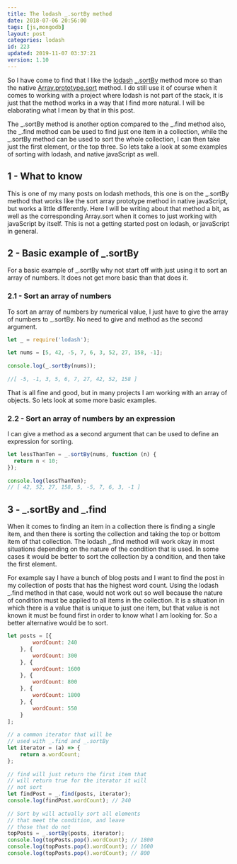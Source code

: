 ```yaml
---
title: The lodash _.sortBy method
date: 2018-07-06 20:56:00
tags: [js,mongodb]
layout: post
categories: lodash
id: 223
updated: 2019-11-07 03:37:21
version: 1.10
---
```


So I have come to find that I like the [lodash](https://lodash.com/) [\_.sortBy](https://lodash.com/docs/4.17.10#sortBy) method more so than the native [Array.prototype.sort](https://developer.mozilla.org/en-US/docs/Web/JavaScript/Reference/Global_Objects/Array/sort) method. I do still use it of course when it comes to working with a project where lodash is not part of the stack, it is just that the method works in a way that I find more natural. I will be elaborating what I mean by that in this post. 

The \_.sortBy method is another option compared to the \_.find method also, the \_.find method can be used to find just one item in a collection, while the \_.sortBy method can be used to sort the whole collection, I can then take just the first element, or the top three. So lets take a look at some examples of sorting with lodash, and native javaScript as well.

<!-- more -->

## 1 - What to know

This is one of my many posts on lodash methods, this one is on the \_.sortBy method that works like the sort array prototype method in native javaScript, but works a little differently. Here I will be writing about that method a bit, as well as the corresponding Array.sort when it comes to just working with javaScript by itself. This is not a getting started post on lodash, or javaScript in general.

## 2 - Basic example of \_.sortBy

For a basic example of \_.sortBy why not start off with just using it to sort an array of numbers. It does not get more basic than that does it.

### 2.1 - Sort an array of numbers

To sort an array of numbers by numerical value, I just have to give the array of numbers to \_.sortBy. No need to give and method as the second argument.

```js
let _ = require('lodash');
 
let nums = [5, 42, -5, 7, 6, 3, 52, 27, 158, -1];
 
console.log(_.sortBy(nums));
 
//[ -5, -1, 3, 5, 6, 7, 27, 42, 52, 158 ]
```

That is all fine and good, but in many projects I am working with an array of objects. So lets look at some more basic examples.

### 2.2 - Sort an array of numbers by an expression

I can give a method as a second argument that can be used to define an expression for sorting.

```js
let lessThanTen = _.sortBy(nums, function (n) {
  return n < 10;
});
 
console.log(lessThanTen);
// [ 42, 52, 27, 158, 5, -5, 7, 6, 3, -1 ]
```

## 3 - \_.sortBy and \_.find

When it comes to finding an item in a collection there is finding a single item, and then there is sorting the collection and taking the top or bottom item of that collection. The lodash \_.find method will work okay in most situations depending on the nature of the condition that is used. In some cases it would be better to sort the collection by a condition, and then take the first element.

For example say I have a bunch of blog posts and I want to find the post in my collection of posts that has the highest word count. Using the lodash \_.find method in that case, would not work out so well because the nature of condition must be applied to all items in the collection. It is a situation in which there is a value that is unique to just one item, but that value is not known it must be found first in order to know what I am looking for. So a better alternative would be to sort.

```js
let posts = [{
        wordCount: 240
    }, {
        wordCount: 300
    }, {
        wordCount: 1600
    }, {
        wordCount: 800
    }, {
        wordCount: 1800
    }, {
        wordCount: 550
    }
];
 
// a common iterator that will be
// used with _.find and _.sortBy
let iterator = (a) => {
    return a.wordCount;
};
 
// find will just return the first item that
// will return true for the iterator it will
// not sort
let findPost = _.find(posts, iterator);
console.log(findPost.wordCount); // 240
 
// Sort by will actually sort all elements
// that meet the condition, and leave
// those that do not
topPosts = _.sortBy(posts, iterator);
console.log(topPosts.pop().wordCount); // 1800
console.log(topPosts.pop().wordCount); // 1600
console.log(topPosts.pop().wordCount); // 800
```